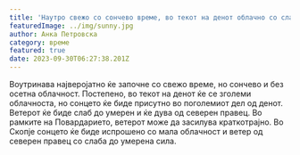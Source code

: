 ```yaml
---
title: 'Наутро свежо со сончево време, во текот на денот облачно со слаб до умерен ветер - 30-09-2023'
featuredImage: ../img/sunny.jpg
author: Анка Петровска
category: време
featured: true
date: 2023-09-30T06:27:38.201Z
---
```

Воутринава најверојатно ќе започне со свежо време, но сончево и без осетна облачност. Постепено, во текот на денот ќе се зголеми облачноста, но сонцето ќе биде присутно во поголемиот дел од денот. Ветерот ќе биде слаб до умерен и ќе дува од северен правец. Во рамките на Повардарието, ветерот може да засилува краткотрајно. Во Скопје сонцето ќе биде испрошено со мала облачност и ветер од северен правец со слаба до умерена сила.